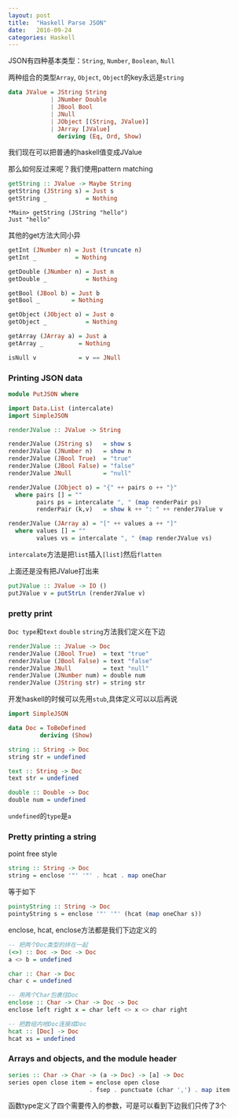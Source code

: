 ```yaml
---
layout: post
title:  "Haskell Parse JSON"
date:   2016-09-24
categories: Haskell
---
```


JSON有四种基本类型：`String`, `Number`, `Boolean`, `Null`


两种组合的类型`Array`, `Object`, `Object`的key永远是`string`

```haskell
data JValue = JString String
            | JNumber Double
            | JBool Bool
            | JNull
            | JObject [(String, JValue)]
            | JArray [JValue]
              deriving (Eq, Ord, Show)
```  

我们现在可以把普通的haskell值变成JValue

那么如何反过来呢？我们使用pattern matching

```haskell
getString :: JValue -> Maybe String
getString (JString s) = Just s
getString _           = Nothing
```

```shell
*Main> getString (JString "hello")
Just "hello"
```

其他的get方法大同小异

```haskell
getInt (JNumber n) = Just (truncate n)
getInt _           = Nothing

getDouble (JNumber n) = Just n
getDouble _           = Nothing

getBool (JBool b) = Just b
getBool _         = Nothing

getObject (JObject o) = Just o
getObject _           = Nothing

getArray (JArray a) = Just a
getArray _          = Nothing

isNull v            = v == JNull
```

### Printing JSON data

```haskell
module PutJSON where

import Data.List (intercalate)
import SimpleJSON

renderJValue :: JValue -> String

renderJValue (JString s)   = show s
renderJValue (JNumber n)   = show n
renderJValue (JBool True)  = "true"
renderJValue (JBool False) = "false"
renderJValue JNull         = "null"

renderJValue (JObject o) = "{" ++ pairs o ++ "}"
  where pairs [] = ""
        pairs ps = intercalate ", " (map renderPair ps)
        renderPair (k,v)   = show k ++ ": " ++ renderJValue v

renderJValue (JArray a) = "[" ++ values a ++ "]"
  where values [] = ""
        values vs = intercalate ", " (map renderJValue vs)
```        

`intercalate`方法是把`list`插入`[list]`然后`flatten`

上面还是没有把JValue打出来

```haskell
putJValue :: JValue -> IO ()
putJValue v = putStrLn (renderJValue v)
```

### pretty print

`Doc type`和`text` `double` `string`方法我们定义在下边

```haskell
renderJValue :: JValue -> Doc
renderJValue (JBool True)  = text "true"
renderJValue (JBool False) = text "false"
renderJValue JNull         = text "null"
renderJValue (JNumber num) = double num
renderJValue (JString str) = string str
```

开发haskell的时候可以先用`stub`,具体定义可以以后再说

```haskell
import SimpleJSON

data Doc = ToBeDefined
         deriving (Show)

string :: String -> Doc
string str = undefined

text :: String -> Doc
text str = undefined

double :: Double -> Doc
double num = undefined
```

`undefined`的`type`是`a`

### Pretty printing a string

point free style

```haskell
string :: String -> Doc
string = enclose '"' '"' . hcat . map oneChar
```

等于如下

```haskell
pointyString :: String -> Doc
pointyString s = enclose '"' '"' (hcat (map oneChar s))
```

enclose, hcat, enclose方法都是我们下边定义的

```haskell
-- 把两个Doc类型的拼在一起
(<>) :: Doc -> Doc -> Doc
a <> b = undefined

char :: Char -> Doc
char c = undefined
```

```haskell
-- 用两个Char包裹住Doc
enclose :: Char -> Char -> Doc -> Doc
enclose left right x = char left <> x <> char right
```

```haskell
-- 把数组内地Doc连接成Doc
hcat :: [Doc] -> Doc
hcat xs = undefined
```

### Arrays and objects, and the module header

```haskell
series :: Char -> Char -> (a -> Doc) -> [a] -> Doc
series open close item = enclose open close
                       . fsep . punctuate (char ',') . map item
```                  

函数type定义了四个需要传入的参数，可是可以看到下边我们只传了3个



